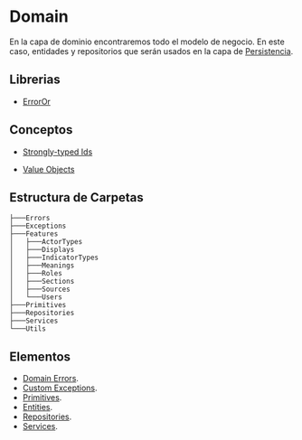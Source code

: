 # Domain

En la capa de dominio encontraremos todo el modelo de negocio. En este caso, entidades y repositorios que serán usados en la capa de [Persistencia](#persistence).

## Librerias

- [ErrorOr](https://github.com/amantinband/error-or)

## Conceptos

- [Strongly-typed Ids](https://andrewlock.net/using-strongly-typed-entity-ids-to-avoid-primitive-obsession-part-1/)

- [Value Objects](https://learn.microsoft.com/en-us/dotnet/architecture/microservices/microservice-ddd-cqrs-patterns/implement-value-objects)

## Estructura de Carpetas

```shell
├───Errors
├───Exceptions
├───Features
│   ├───ActorTypes
│   ├───Displays
│   ├───IndicatorTypes
│   ├───Meanings
│   ├───Roles
│   ├───Sections
│   ├───Sources
│   └───Users
├───Primitives
├───Repositories
├───Services
└───Utils
```

## Elementos

- [Domain Errors](domainErrors.md).
- [Custom Exceptions](customExceptions.md).
- [Primitives](./primitives/pagination.md).
- [Entities](./entities/entities.md).
- [Repositories](./repositories/Irepository.md).
- [Services](./services/services.md).
